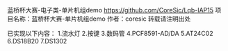 蓝桥杯大赛-电子类-单片机组demo
https://github.com/CoreSic/Lqb-IAP15
项目名称：蓝桥杯大赛-单片机组demo
作者：coresic
转载请注明出处

已实现以下内容：
1.流水灯
2.按键
3.数码管
4.PCF8591-AD/DA
5.AT24C02
6.DS18B20
7.DS1302
